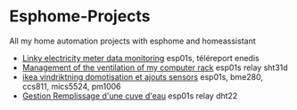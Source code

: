# Esphome-Projects
 All my home automation projects with esphome and homeassistant
 
  - [Linky electricity meter data monitoring](https://github.com/NicoDupont/esp_linky) esp01s, téléreport enedis
  - [Management of the ventilation of my computer rack](https://github.com/NicoDupont/esp_ventilation_rack_info) esp01s relay sht31d
  - [ikea vindriktning domotisation et ajouts sensors](https://github.com/NicoDupont/esp_ikea_vindriktning) esp01s, bme280, ccs811, mics5524, pm1006 
  - [Gestion Remplissage d'une cuve d'eau](https://github.com/NicoDupont/esp_remplissage_cuve) esp01s relay dht22

